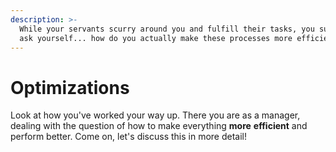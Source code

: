 ```yaml
---
description: >-
  While your servants scurry around you and fulfill their tasks, you suddenly
  ask yourself... how do you actually make these processes more efficient?
---
```


# Optimizations

Look at how you've worked your way up. There you are as a manager, dealing with the question of how to make everything **more** **efficient** and perform better. Come on, let's discuss this in more detail!
